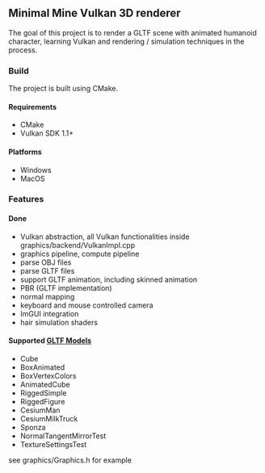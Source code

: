 ## Minimal Mine Vulkan 3D renderer

The goal of this project is to render a GLTF scene with animated humanoid character, learning Vulkan and rendering / simulation techniques in the process.

### Build
The project is built using CMake. 

#### Requirements
- CMake
- Vulkan SDK 1.1+

#### Platforms
- Windows
- MacOS

### Features
#### Done
- Vulkan abstraction, all Vulkan functionalities inside graphics/backend/VulkanImpl.cpp
- graphics pipeline, compute pipeline
- parse OBJ files
- parse GLTF files 
- support GLTF animation, including skinned animation
- PBR (GLTF implementation)
- normal mapping
- keyboard and mouse controlled camera
- ImGUI integration
- hair simulation shaders


#### Supported [GLTF Models](https://github.com/KhronosGroup/glTF-Sample-Models/tree/main/2.0)
- Cube
- BoxAnimated
- BoxVertexColors
- AnimatedCube
- RiggedSimple
- RiggedFigure
- CesiumMan
- CesiumMilkTruck
- Sponza
- NormalTangentMirrorTest
- TextureSettingsTest

see graphics/Graphics.h for example 
